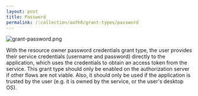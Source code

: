 ```yaml
---
layout: post
title: Password
permalink: /:collection/auth0/grant-types/password
---
```


![grant-password.png](https://github.com/arpit04tripathi/files-cdn/raw/cdn/auth0/grant-password.png)

With the resource owner password credentials grant type, the user provides their service credentials (username and password) directly to the application, which uses the credentials to obtain an access token from the service. This grant type should only be enabled on the authorization server if other flows are not viable. Also, it should only be used if the application is trusted by the user (e.g. it is owned by the service, or the user's desktop OS).
